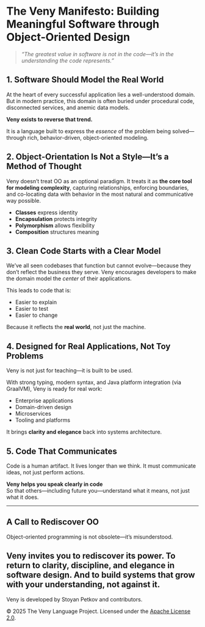 # The Veny Manifesto: Building Meaningful Software through Object-Oriented Design

> *“The greatest value in software is not in the code—it’s in the understanding the code represents.”*

## 1. Software Should Model the Real World

At the heart of every successful application lies a well-understood domain. But in modern practice, this domain is often buried under procedural code, disconnected services, and anemic data models.

**Veny exists to reverse that trend.**

It is a language built to express the *essence* of the problem being solved—through rich, behavior-driven, object-oriented modeling.

## 2. Object-Orientation Is Not a Style—It’s a Method of Thought

Veny doesn’t treat OO as an optional paradigm. It treats it as **the core tool for modeling complexity**, capturing relationships, enforcing boundaries, and co-locating data with behavior in the most natural and communicative way possible.

- **Classes** express identity  
- **Encapsulation** protects integrity  
- **Polymorphism** allows flexibility  
- **Composition** structures meaning  

## 3. Clean Code Starts with a Clear Model

We’ve all seen codebases that function but cannot evolve—because they don’t reflect the business they serve. Veny encourages developers to make the domain model the *center* of their applications.

This leads to code that is:
- Easier to explain  
- Easier to test  
- Easier to change  

Because it reflects the **real world**, not just the machine.

## 4. Designed for Real Applications, Not Toy Problems

Veny is not just for teaching—it is built to be used.

With strong typing, modern syntax, and Java platform integration (via GraalVM), Veny is ready for real work:
- Enterprise applications  
- Domain-driven design  
- Microservices  
- Tooling and platforms  

It brings **clarity and elegance** back into systems architecture.

## 5. Code That Communicates

Code is a human artifact. It lives longer than we think. It must communicate ideas, not just perform actions.

**Veny helps you speak clearly in code**  
So that others—including future you—understand what it means, not just what it does.

---

## A Call to Rediscover OO

Object-oriented programming is not obsolete—it’s misunderstood.

Veny invites you to rediscover its power. To return to clarity, discipline, and elegance in software design. And to build systems that grow with your understanding, not against it.
---
Veny is developed by Stoyan Petkov and contributors.

© 2025 The Veny Language Project. Licensed under the [Apache License 2.0](https://www.apache.org/licenses/LICENSE-2.0).


